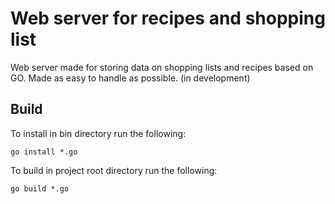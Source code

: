 # Web server for recipes and shopping list
Web server made for storing data on shopping lists and recipes based on GO.
Made as easy to handle as possible. 
(in development)

## Build
To install in bin directory run the following:

`go install *.go`

To build in project root directory run the following:

`go build *.go`
